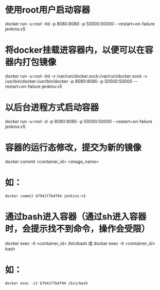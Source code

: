 # 使用root用户启动容器
docker run -u root -itd -p 8080:8080 -p 50000:50000 --restart=on-failure jenkins:v5

# 将docker挂载进容器内，以便可以在容器内打包镜像
docker run -u root -itd -v /var/run/docker.sock:/var/run/docker.sock -v /usr/bin/docker:/usr/bin/docker -p 8080:8080 -p 50000:50000 --restart=on-failure jenkins:v5

# 以后台进程方式启动容器
docker run -u root -d -p 8080:8080 -p 50000:50000 --restart=on-failure jenkins:v5

# 容器的运行态修改，提交为新的镜像
docker commit <container_id> <image_name>
# 如：
```
docker commit b7941f7b4f94 jenkins:v5
```    

# 通过bash进入容器（通过sh进入容器时，会提示找不到命令，操作会受限）
docker exec -it <container_id> /bin/bash
或
docker exec -it <container_id> bash
# 如：
``` 
docker exec -it b7941f7b4f94 /bin/bash
```